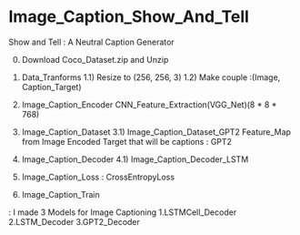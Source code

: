 # Image_Caption_Show_And_Tell

 Show and Tell : A Neutral Caption Generator

0) Download Coco_Dataset.zip and Unzip

1) Data_Tranforms 
 1.1) Resize to (256, 256, 3)
 1.2) Make couple :(Image, Caption_Target)

2) Image_Caption_Encoder
  CNN_Feature_Extraction(VGG_Net)(8 * 8 * 768)

3) Image_Caption_Dataset
 3.1) Image_Caption_Dataset_GPT2 
   Feature_Map from Image
   Encoded Target that will be captions : GPT2

4) Image_Caption_Decoder 
 4.1) Image_Caption_Decoder_LSTM
  
5) Image_Caption_Loss : CrossEntropyLoss

6) Image_Caption_Train

: I made 3 Models for Image Captioning
 1.LSTMCell_Decoder
 2.LSTM_Decoder
 3.GPT2_Decoder
 
